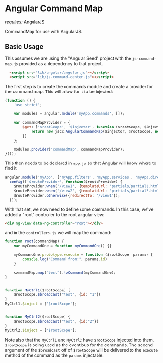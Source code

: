 # Angular Command Map

*requires:* [AngularJS](http://angularjs.org)

CommandMap for use with AngularJS.

## Basic Usage

This assumes we are using the "Angular Seed" project with the `js-command-map.js` provided as a dependency
to that project.

```html
  <script src="lib/angular/angular.js"></script>
  <script src="lib/js-command-center.js"></script>
```


The first step is to create the commands module and create a provider for the command map.
This will allow for it to be injected:

```javascript
(function () {
    'use strict';

    var modules = angular.module('myApp.commands', []);

    var commandMapProvider = {
        $get: ['$rootScope', '$injector', function ($rootScope, $injector) {
            return new jscc.AngularCommandMap($injector, $rootScope, new jscc.CommandCenter());
        }]
    };

    modules.provider('commandMap', commandMapProvider);
}());
```

This then needs to be declared in `app.js` so that Angular will know where to find it:

```javascript
angular.module('myApp', ['myApp.filters', 'myApp.services', 'myApp.directives', 'myApp.commands']).
  config(['$routeProvider', function($routeProvider) {
    $routeProvider.when('/view1', {templateUrl: 'partials/partial1.html', controller: MyCtrl1});
    $routeProvider.when('/view2', {templateUrl: 'partials/partial2.html', controller: MyCtrl2});
    $routeProvider.otherwise({redirectTo: '/view1'});
  }]);
  ```

With that set, we now need to define some commands. In this case, we've added a "root" controller
to the root angular view:

```html
<div ng-view data-ng-controller="root"></div>
```

and in the `controllers.js` we will map the command:

```javascript
function root(commandMap) {
    var myCommandOne = function myCommandOne() {}

    myCommandOne.prototype.execute = function ($rootScope, params) {
        console.log("Command from:", params.id)
    }

    commandMap.map("test").toCommand(myCommandOne);
}


function MyCtrl1($rootScope) {
    $rootScope.$broadcast("test", {id: "1"})
}
MyCtrl1.$inject = ['$rootScope'];


function MyCtrl2($rootScope) {
    $rootScope.$broadcast("test", {id:"2"})
}
MyCtrl2.$inject = ['$rootScope'];
```

Note also that the `MyCtrl1` and `MyCtrl2` have `$rootScope` injected into them. `$rootScope` is being
used as the event bus for the commands. The second argument of the `$broadcast` off of `$rootScope` will
be delivered to the `execute` method of the command as the `params` injectable.

